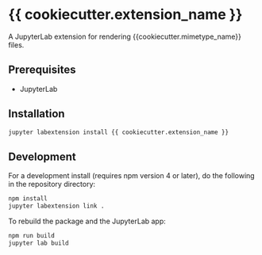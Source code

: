 # {{ cookiecutter.extension_name }}

A JupyterLab extension for rendering {{cookiecutter.mimetype_name}} files.

## Prerequisites

* JupyterLab

## Installation

```bash
jupyter labextension install {{ cookiecutter.extension_name }}
```

## Development

For a development install (requires npm version 4 or later), do the following in the repository directory:

```bash
npm install
jupyter labextension link .
```

To rebuild the package and the JupyterLab app:

```bash
npm run build
jupyter lab build
```
